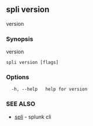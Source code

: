## spli version

version

### Synopsis

version

```
spli version [flags]
```

### Options

```
  -h, --help   help for version
```

### SEE ALSO

* [spli](spli.md)	 - splunk cli

